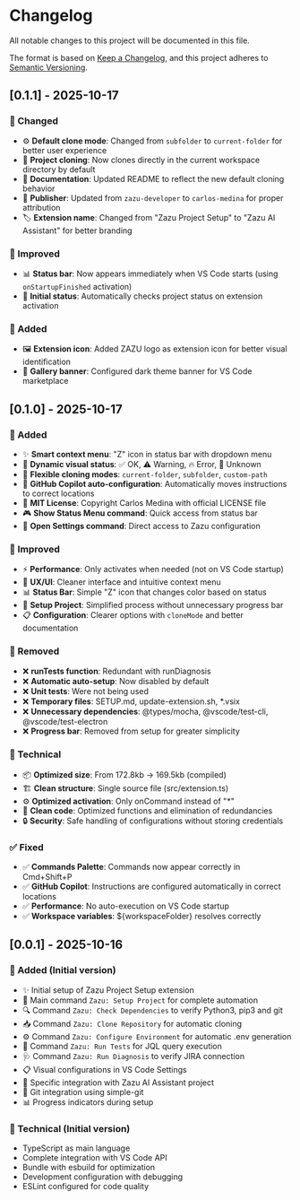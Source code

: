 # Changelog

All notable changes to this project will be documented in this file.

The format is based on [Keep a Changelog](https://keepachangelog.com/en/1.0.0/), and this project adheres to [Semantic Versioning](https://semver.org/spec/v2.0.0.html).

## [0.1.1] - 2025-10-17

### 🔧 Changed
- ⚙️ **Default clone mode**: Changed from `subfolder` to `current-folder` for better user experience
- 📁 **Project cloning**: Now clones directly in the current workspace directory by default
- 📖 **Documentation**: Updated README to reflect the new default cloning behavior
- 👤 **Publisher**: Updated from `zazu-developer` to `carlos-medina` for proper attribution
- 🏷️ **Extension name**: Changed from "Zazu Project Setup" to "Zazu AI Assistant" for better branding

### 🚀 Improved
- 📊 **Status bar**: Now appears immediately when VS Code starts (using `onStartupFinished` activation)
- 🔄 **Initial status**: Automatically checks project status on extension activation

### 🎨 Added
- 🖼️ **Extension icon**: Added ZAZU logo as extension icon for better visual identification
- 🎨 **Gallery banner**: Configured dark theme banner for VS Code marketplace

## [0.1.0] - 2025-10-17

### 🎉 Added
- ✨ **Smart context menu**: "Z" icon in status bar with dropdown menu
- 🎯 **Dynamic visual status**: ✅ OK, ⚠️ Warning, 🔥 Error, 🔄 Unknown
- 📍 **Flexible cloning modes**: `current-folder`, `subfolder`, `custom-path`
- 🧠 **GitHub Copilot auto-configuration**: Automatically moves instructions to correct locations
- 📄 **MIT License**: Copyright Carlos Medina with official LICENSE file
- 🎮 **Show Status Menu command**: Quick access from status bar
- 🔧 **Open Settings command**: Direct access to Zazu configuration

### 🚀 Improved
- ⚡ **Performance**: Only activates when needed (not on VS Code startup)
- 🎨 **UX/UI**: Cleaner interface and intuitive context menu
- 📊 **Status Bar**: Simple "Z" icon that changes color based on status
- 🔄 **Setup Project**: Simplified process without unnecessary progress bar
- 📋 **Configuration**: Clearer options with `cloneMode` and better documentation

### 🧹 Removed
- ❌ **runTests function**: Redundant with runDiagnosis
- ❌ **Automatic auto-setup**: Now disabled by default
- ❌ **Unit tests**: Were not being used
- ❌ **Temporary files**: SETUP.md, update-extension.sh, *.vsix
- ❌ **Unnecessary dependencies**: @types/mocha, @vscode/test-cli, @vscode/test-electron
- ❌ **Progress bar**: Removed from setup for greater simplicity

### 🔧 Technical
- 📦 **Optimized size**: From 172.8kb → 169.5kb (compiled)
- 🏗️ **Clean structure**: Single source file (src/extension.ts)
- ⚙️ **Optimized activation**: Only onCommand instead of "*"
- 📝 **Clean code**: Optimized functions and elimination of redundancies
- 🔒 **Security**: Safe handling of configurations without storing credentials

### ✅ Fixed
- ✅ **Commands Palette**: Commands now appear correctly in Cmd+Shift+P
- ✅ **GitHub Copilot**: Instructions are configured automatically in correct locations
- ✅ **Performance**: No auto-execution on VS Code startup
- ✅ **Workspace variables**: ${workspaceFolder} resolves correctly

## [0.0.1] - 2025-10-16

### 🎉 Added (Initial version)
- ✨ Initial setup of Zazu Project Setup extension
- 🚀 Main command `Zazu: Setup Project` for complete automation
- 🔍 Command `Zazu: Check Dependencies` to verify Python3, pip3 and git
- 📥 Command `Zazu: Clone Repository` for automatic cloning
- ⚙️ Command `Zazu: Configure Environment` for automatic .env generation
- 🧪 Command `Zazu: Run Tests` for JQL query execution
- 🩺 Command `Zazu: Run Diagnosis` to verify JIRA connection
- 📋 Visual configurations in VS Code Settings
- 🎯 Specific integration with Zazu AI Assistant project
- 🔄 Git integration using simple-git
- 📊 Progress indicators during setup

### 🔧 Technical (Initial version)
- TypeScript as main language
- Complete integration with VS Code API
- Bundle with esbuild for optimization
- Development configuration with debugging
- ESLint configured for code quality
